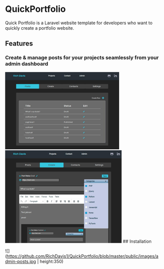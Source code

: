 # QuickPortfolio
Quick Portfolio is a Laravel website template for developers who want to quickly create a portfolio website.

## Features


### Create & manage posts for your projects seamlessly from your admin dashboard
<img src="https://github.com/RichDavis1/QuickPortfolio/blob/master/public/images/admin-posts.jpg" height="250px"/>

<img src="https://github.com/RichDavis1/QuickPortfolio/blob/master/public/images/admin-create.jpg" height="300px"/>
## Installation





![](https://github.com/RichDavis1/QuickPortfolio/blob/master/public/images/admin-posts.jpg | height:350)
